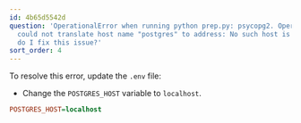 ```yaml
---
id: 4b65d5542d
question: 'OperationalError when running python prep.py: psycopg2. OperationalError:
  could not translate host name "postgres" to address: No such host is known. How
  do I fix this issue?'
sort_order: 4
---
```


To resolve this error, update the `.env` file:

- Change the `POSTGRES_HOST` variable to `localhost`.

```ini
POSTGRES_HOST=localhost
```
